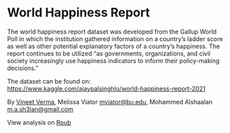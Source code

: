# World Happiness Report

The world happiness report dataset was developed from the Gallup World Poll in which the institution gathered information on a country’s ladder score as well as other potential explanatory factors of a country’s happiness. The report continues to be utilized “as governments, organizations, and civil society increasingly use happiness indicators to inform their policy-making decisions.”

The dataset can be found on: https://www.kaggle.com/ajaypalsinghlo/world-happiness-report-2021

By [Vineet Verma](https://www.goodbyeweekend.io/about), Melissa Viator <mviator@bu.edu>, Mohammed Alshaalan <m.a.sh3lan@gmail.com>

View analysis on [Rpub](https://rpubs.com/vineetver/864822)


